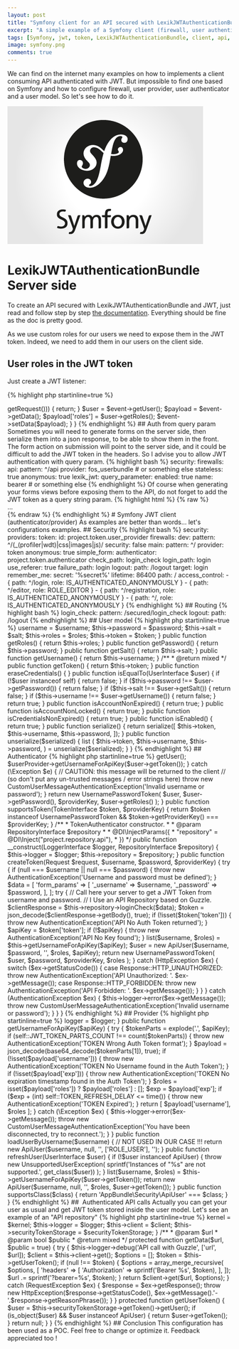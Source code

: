 ```yaml
---
layout: post
title: "Symfony client for an API secured with LexikJWTAuthenticationBundle, user authenticator and user provider"
excerpt: "A simple example of a Symfony client (firewall, user authenticator, user provider, user model) configured to consumed an API protected with JWT token and LexikJWTAuthenticationBundle."
tags: [Symfony, jwt, token, LexikJWTAuthenticationBundle, client, api, authenticator, provider, authentication, auth]
image: symfony.png
comments: true
---
```


We can find on the internet many examples on how to implements a client consuming API authenticated with JWT.
But impossible to find one based on Symfony and how to configure firewall, user provider, user authenticator and a user model.
So let's see how to do it.

![Symfony](/images/posts/symfony.png)


# LexikJWTAuthenticationBundle Server side

To create an API secured with LexikJWTAuthenticationBundle and JWT,
just read and follow step by step [the documentation](https://github.com/lexik/LexikJWTAuthenticationBundle/blob/master/Resources/doc/index.md).
Everything should be fine as the doc is pretty good.

As we use custom roles for our users we need to expose them in the JWT token.
Indeed, we need to add them in our users on the client side.

## User roles in the JWT token

Just create a JWT listener:

{% highlight php startinline=true %}
<?php

namespace AdminBundle\Security;

use Lexik\Bundle\JWTAuthenticationBundle\Event\JWTCreatedEvent;
use JMS\DiExtraBundle\Annotation as DI;

/**
 * Class JWTCreatedListener
 * @package AdminBundle\Security
 *
 * @DI\Service("project.listener.jwt_created")
 * @DI\Tag("kernel.event_listener", attributes = {
 *   "event" = "lexik_jwt_authentication.on_jwt_created", "method": "onJWTCreated"
 * })
 *
 */
class JWTCreatedListener
{
    /**
     * @param JWTCreatedEvent $event
     *
     * @return void
     */
    public function onJWTCreated(JWTCreatedEvent $event)
    {
        if (!($request = $event->getRequest())) {
            return;
        }

        $user = $event->getUser();
        $payload       = $event->getData();
        $payload['roles'] = $user->getRoles();

        $event->setData($payload);
    }
}

{% endhighlight %}

## Auth from query param

Sometimes you will need to generate forms on the server side, then serialize them into a json response, to be able to show them in the front.

The form action on submission will point to the server side, and it could be difficult to add the JWT token in the headers.

So I advise you to allow JWT authentication with query param.

{% highlight bash %}
security:
    firewalls:
        api:
            pattern:   ^/api
            provider: fos_userbundle # or something else
            stateless: true
            anonymous: true
            lexik_jwt:
                query_parameter:
                    enabled: true
                    name:    bearer # or something else
{% endhighlight %}

Of course when generating your forms views before exposing them to the API, do not forget to add the JWT token as a query string param.

{% highlight html %}

{% raw %}
<form
    method="POST"
    action="{{ url('your_route', {bearer: jwt_token}) }}"
    {{ form_enctype(form) }}
>
    ...
</form>
{% endraw %}
{% endhighlight %}

# Symfony JWT client (authenticator/provider)

As examples are better than words... let's configurations examples.

## Security

{% highlight bash %}
security:
    providers:
        token:
            id: project.token.user_provider

    firewalls:

        dev:
            pattern: ^/(_(profiler|wdt)|css|images|js)/
            security: false

        main:
            pattern: ^/
            provider: token
            anonymous: true
            simple_form:
                authenticator: project.token.authenticator
                check_path: login_check
                login_path: login
                use_referer: true
                failure_path: login
            logout:
                path: /logout
                target: login
            remember_me:
                secret:   '%secret%'
                lifetime: 86400
                path:     /

    access_control:
        - { path: ^/login, role: IS_AUTHENTICATED_ANONYMOUSLY }
        - { path: ^/editor, role: ROLE_EDITOR }
        - { path: ^/registration, role: IS_AUTHENTICATED_ANONYMOUSLY }
        - { path: ^/, role: IS_AUTHENTICATED_ANONYMOUSLY }
{% endhighlight %}

## Routing

{% highlight bash %}
login_check:
    pattern: /secured/login_check

logout:
    path: /logout

{% endhighlight %}

## User model

{% highlight php startinline=true %}
<?php

namespace AppBundle\Security;

use Symfony\Component\Security\Core\User\AdvancedUserInterface;
use Symfony\Component\Security\Core\User\UserInterface;
use Symfony\Component\Security\Core\User\EquatableInterface;

class ApiUser implements AdvancedUserInterface, \Serializable, EquatableInterface
{
    private $username;
    private $password;
    private $salt;
    private $roles;
    private $token;

    public function __construct($username, $password, $salt, array $roles, $token)
    {
        $this->username = $username;
        $this->password = $password;
        $this->salt = $salt;
        $this->roles = $roles;
        $this->token = $token;
    }

    public function getRoles()
    {
        return $this->roles;
    }

    public function getPassword()
    {
        return $this->password;
    }

    public function getSalt()
    {
        return $this->salt;
    }

    public function getUsername()
    {
        return $this->username;
    }

    /**
     * @return mixed
     */
    public function getToken()
    {
        return $this->token;
    }

    public function eraseCredentials()
    {
    }

    public function isEqualTo(UserInterface $user)
    {
        if (!$user instanceof self) {
            return false;
        }

        if ($this->password !== $user->getPassword()) {
            return false;
        }

        if ($this->salt !== $user->getSalt()) {
            return false;
        }

        if ($this->username !== $user->getUsername()) {
            return false;
        }

        return true;
    }

    public function isAccountNonExpired()
    {
        return true;
    }

    public function isAccountNonLocked()
    {
        return true;
    }

    public function isCredentialsNonExpired()
    {
        return true;
    }

    public function isEnabled()
    {
        return true;
    }

    public function serialize()
    {
        return serialize([
            $this->token,
            $this->username,
            $this->password,
        ]);
    }

    public function unserialize($serialized)
    {
        list (
            $this->token,
            $this->username,
            $this->password,
            ) = unserialize($serialized);
    }


}

{% endhighlight %}

## Authenticator

{% highlight php startinline=true %}
<?php

namespace AppBundle\Security;

use AppBundle\Repository\RepositoryInterface;
use Psr\Log\LoggerInterface;
use Symfony\Component\HttpFoundation\Request;
use Symfony\Component\HttpFoundation\Response;
use Symfony\Component\HttpKernel\Exception\HttpException;
use Symfony\Component\Security\Core\Authentication\Token\TokenInterface;
use Symfony\Component\Security\Core\Authentication\Token\UsernamePasswordToken;
use Symfony\Component\Security\Core\Exception\AuthenticationException;
use Symfony\Component\Security\Core\Exception\CustomUserMessageAuthenticationException;
use Symfony\Component\Security\Core\User\UserProviderInterface;
use Symfony\Component\Security\Http\Authentication\SimpleFormAuthenticatorInterface;
use JMS\DiExtraBundle\Annotation as DI;

/**
 * Token Authenticator.
 *
 * @DI\Service("project.token.authenticator")
 */
class TokenAuthenticator implements SimpleFormAuthenticatorInterface
{
    /**
     * @var RepositoryInterface
     */
    protected $repository;

    /**
     * @var LoggerInterface
     */
    protected $logger;

    public function authenticateToken(TokenInterface $token, UserProviderInterface $userProvider, $providerKey)
    {
        try {
            $user = $token->getUser();
            $userProvider->getUsernameForApiKey($user->getToken());
        } catch (\Exception $e) {
            // CAUTION: this message will be returned to the client
            // (so don't put any un-trusted messages / error strings here)
            throw new CustomUserMessageAuthenticationException('Invalid username or password');
        }

        return new UsernamePasswordToken(
            $user,
            $user->getPassword(),
            $providerKey,
            $user->getRoles()
        );
    }

    public function supportsToken(TokenInterface $token, $providerKey)
    {
        return $token instanceof UsernamePasswordToken
            && $token->getProviderKey() === $providerKey;
    }

    /**
     * TokenAuthenticator constructor.
     *
     * @param RepositoryInterface $repository
     *
     * @DI\InjectParams({
     *   "repository" = @DI\Inject("project.repository.api"),
     * })
     */
    public function __construct(LoggerInterface $logger,  RepositoryInterface $repository)
    {
        $this->logger = $logger;
        $this->repository = $repository;
    }

    public function createToken(Request $request, $username, $password, $providerKey)
    {

        try {
            if (null === $username || null === $password) {
                throw new AuthenticationException('Username and password must be defined');
            }

            $data = [
                'form_params' => [
                    '_username' => $username,
                    '_password' => $password,
                ],
            ];

            try {
                // Call here your server to get a JWT Token from username and password.
                // I Use an API Repository based on Guzzle.
                $clientResponse = $this->repository->loginCheck($data);
                $token = json_decode($clientResponse->getBody(), true);

                if (!isset($token['token'])) {
                    throw new AuthenticationException('API No Auth Token returned');
                }
                $apiKey = $token['token'];

                if (!$apiKey) {
                    throw new AuthenticationException('API No Key found');
                }
                
                list($username, $roles) = $this->getUsernameForApiKey($apiKey);

                $user = new ApiUser($username, $password, '', $roles, $apiKey);

                return new UsernamePasswordToken(
                    $user,
                    $password,
                    $providerKey,
                    $roles
                );
            } catch (HttpException $ex) {
                switch ($ex->getStatusCode()) {
                    case Response::HTTP_UNAUTHORIZED:
                        throw new AuthenticationException('API Unauthorized: '. $ex->getMessage());
                    case Response::HTTP_FORBIDDEN:
                        throw new AuthenticationException('API Forbidden: '. $ex->getMessage());
                }
            }
        } catch (AuthenticationException $ex) {
            $this->logger->error($ex->getMessage());
            throw new CustomUserMessageAuthenticationException('Invalid username or password');
        }
    }
}

{% endhighlight %}

## Provider

{% highlight php startinline=true %}
<?php

namespace AppBundle\Security;

use Psr\Log\LoggerInterface;
use Symfony\Component\Security\Core\Exception\AuthenticationException;
use Symfony\Component\Security\Core\Exception\CustomUserMessageAuthenticationException;
use Symfony\Component\Security\Core\User\UserProviderInterface;
use Symfony\Component\Security\Core\User\User;
use Symfony\Component\Security\Core\User\UserInterface;
use Symfony\Component\Security\Core\Exception\UnsupportedUserException;
use JMS\DiExtraBundle\Annotation as DI;

/**
 * Token User Provider.
 *
 * @DI\Service("project.token.user_provider")
 */
class TokenUserProvider implements UserProviderInterface
{
    const JWT_TOKEN_PARTS_COUNT = 3;
    const TOKEN_REFRESH_DELAY = 120;

    /**
     * TokenUserProvider constructor.
     *
     * @param LoggerInterface $logger
     *
     *
     * @DI\InjectParams({
     * })
     */
    public function __construct(LoggerInterface $logger)
    {
        $this->logger = $logger;
    }

    public function getUsernameForApiKey($apiKey)
    {
        try {

            $tokenParts = explode('.', $apiKey);
            if (self::JWT_TOKEN_PARTS_COUNT !== count($tokenParts)) {
                throw new AuthenticationException('TOKEN Wrong Auth Token format');
            }

            $payload = json_decode(base64_decode($tokenParts[1]), true);
            if (!isset($payload['username'])) {
                throw new AuthenticationException('TOKEN No Username found in the Auth Token');
            }

            if (!isset($payload['exp'])) {
                throw new AuthenticationException('TOKEN No expiration timestamp found in the Auth Token');
            }

            $roles = isset($payload['roles']) ? $payload['roles'] : [];

            $exp = $payload['exp'];
            if ($exp + (int) self::TOKEN_REFRESH_DELAY <= time()) {
                throw new AuthenticationException('TOKEN Expired');
            }

            return [
                $payload['username'],
                $roles
            ];

        } catch (\Exception $ex) {
            $this->logger->error($ex->getMessage());
            throw new CustomUserMessageAuthenticationException('You have been disconnected, try to reconnect.');
        }
    }

    public function loadUserByUsername($username)
    {
        // NOT USED IN OUR CASE !!!
        return new ApiUser($username,  null, '', ['ROLE_USER'], '');
    }

    public function refreshUser(UserInterface $user)
    {

        if (!$user instanceof ApiUser) {
            throw new UnsupportedUserException(
                sprintf('Instances of "%s" are not supported.', get_class($user))
            );
        }

        list($username, $roles) = $this->getUsernameForApiKey($user->getToken());

        return new ApiUser($username,  null, '', $roles, $user->getToken());
    }

    public function supportsClass($class)
    {
        return 'AppBundle\Security\ApiUser' === $class;
    }
}

{% endhighlight %}

##  Authenticated API calls

Actually you can get your user as usual and get JWT token stored inside the user model.
Let's see an example of an "API repository"

{% highlight php startinline=true %}
<?php

namespace AppBundle\Repository\Api;

use AppBundle\Repository\RepositoryInterface;
use AppBundle\Security\ApiUser;
use GuzzleHttp\Client;
use GuzzleHttp\Exception\RequestException;
use JMS\DiExtraBundle\Annotation as DI;
use Psr\Log\LoggerInterface;
use Symfony\Component\HttpKernel\Exception\HttpException;
use Symfony\Component\HttpKernel\KernelInterface;
use Symfony\Component\Security\Core\Authentication\Token\Storage\TokenStorageInterface;
use Symfony\Component\Security\Core\Security;

/**
 * Class BaseRepository.
 *
 * @DI\Service("project.repository.api", abstract=true)
 */
abstract class BaseRepository implements RepositoryInterface
{

    /**
     * @var ClientRegistry
     */
    protected $client;

    /**
     * @var KernelInterface
     */
    protected $kernel;

    /**
     * @var LoggerInterface
     */
    protected $logger;

    /**
     * @var TokenStorageInterface
     */
    protected $securityTokenStorage;

    /**
     * BaseRepository constructor.
     * @param KernelInterface $kernel
     * @param LoggerInterface $logger
     * @param ClientRegistry $client
     * @param TokenStorageInterface $securityTokenStorage
     *
     * @DI\InjectParams({
     *    "client" = @DI\Inject("project.registry.client"),
     *    "securityTokenStorage" = @DI\Inject("security.token_storage"),
     * })
     */
    public function __construct(KernelInterface $kernel, LoggerInterface $logger, ClientRegistry $client, TokenStorageInterface $securityTokenStorage)
    {
        $this->kernel = $kernel;
        $this->logger = $logger;
        $this->client = $client;
        $this->securityTokenStorage = $securityTokenStorage;
    }


    /**
     * @param $url
     * @param bool $public
     * @return mixed
     */
    protected function getData($url, $public = true)
    {
        try {
            $this->logger->debug('API call with Guzzle', ['url', $url]);
            $client = $this->client->get();

            $options = [];

            $token = $this->getUserToken();
            if (null !== $token) {
                $options = array_merge_recursive(
                    $options,  [
                    'headers' => [
                        'Authorization' => sprintf('Bearer %s', $token),
                    ],
                ]);

                $url .= sprintf('?bearer=%s', $token);
            }

            return $client->get($url, $options);
        } catch (RequestException $ex) {
            $response = $ex->getResponse();
            throw new HttpException($response->getStatusCode(), $ex->getMessage().'-'.$response->getReasonPhrase());
        }
    }

    protected function getUserToken()
    {
        $user = $this->securityTokenStorage->getToken()->getUser();
        if (is_object($user) && $user instanceof ApiUser) {
            return $user->getToken();
        }

        return null;
    }
}

{% endhighlight %}

## Conclusion

This configuration has been used as a POC. Feel free to change or optimize it.
Feedback appreciated too !

